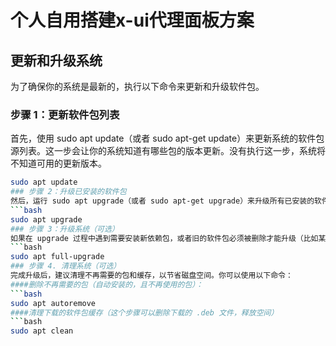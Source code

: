 # 个人自用搭建x-ui代理面板方案
## 更新和升级系统
为了确保你的系统是最新的，执行以下命令来更新和升级软件包。
### 步骤 1：更新软件包列表
首先，使用 sudo apt update（或者 sudo apt-get update）来更新系统的软件包源列表。这一步会让你的系统知道有哪些包的版本更新。没有执行这一步，系统将不知道可用的更新版本。
```bash
sudo apt update
### 步骤 2：升级已安装的软件包
然后，运行 sudo apt upgrade（或者 sudo apt-get upgrade）来升级所有已安装的软件包到最新版本。它会下载并安装新版本的软件包，但不会移除现有包，也不会自动安装新的依赖包。
```bash
sudo apt upgrade
### 步骤 3：升级系统（可选）
如果在 upgrade 过程中遇到需要安装新依赖包，或者旧的软件包必须被删除才能升级（比如某些包需要替换），你可以选择使用 sudo apt full-upgrade（或者 sudo apt-get dist-upgrade），这会处理新依赖的安装、包的替换以及不再需要的包的删除
```bash
sudo apt full-upgrade
### 步骤 4. 清理系统（可选）
完成升级后，建议清理不再需要的包和缓存，以节省磁盘空间。你可以使用以下命令：
####删除不再需要的包（自动安装的，且不再使用的包）：
```bash
sudo apt autoremove
####清理下载的软件包缓存（这个步骤可以删除下载的 .deb 文件，释放空间）
```bash
sudo apt clean
